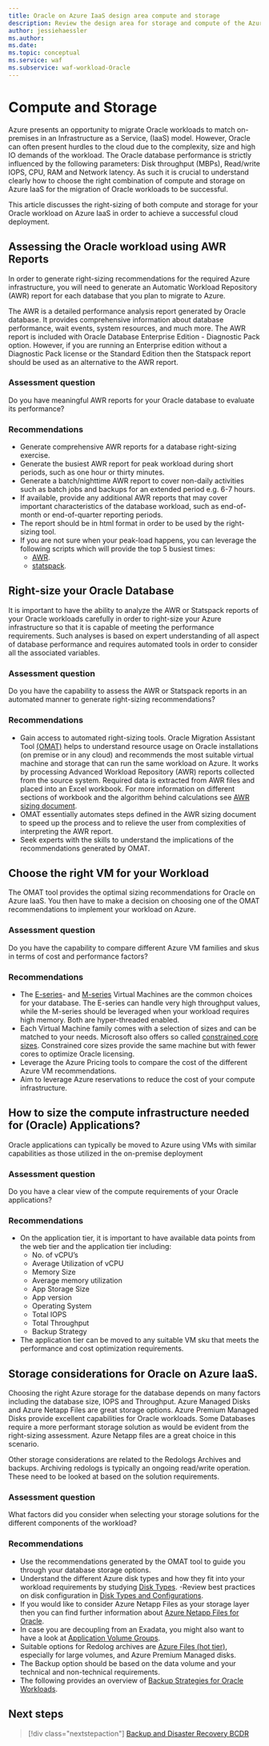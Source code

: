 ```yaml
---
title: Oracle on Azure IaaS design area compute and storage
description: Review the design area for storage and compute of the Azure Well-Architected Framework. See how to apply these principles to Oracle on Azure IaaS workloads.
author: jessiehaessler
ms.author: 
ms.date: 
ms.topic: conceptual
ms.service: waf
ms.subservice: waf-workload-Oracle
---
```


# Compute and Storage

Azure presents an opportunity to migrate Oracle workloads to match on-premises in an Infrastructure as a Service, (IaaS) model. However, Oracle can often present hurdles to the cloud due to the complexity, size and high IO demands of the workload. The Oracle database performance is strictly influenced by the following parameters: Disk throughput (MBPs), Read/write IOPS, CPU, RAM and Network latency. As such it is crucial to understand clearly how to choose the right combination of compute and storage on Azure IaaS for the migration of Oracle workloads to be successful. 

This article discusses the right-sizing of both compute and storage for your Oracle workload on Azure IaaS in order to achieve a successful cloud deployment. 

## Assessing the Oracle workload using AWR Reports
In order to generate right-sizing recommendations for the required Azure infrastructure, you will need to generate an Automatic Workload Repository (AWR) report for each database that you plan to migrate to Azure.

The AWR is a detailed performance analysis report generated by Oracle database. It provides comprehensive information about database performance, wait events, system resources, and much more. The AWR report is included with Oracle Database Enterprise Edition - Diagnostic Pack option. However, if you are running an Enterprise edition without a Diagnostic Pack license or the Standard Edition then the Statspack report should be used as an alternative to the AWR report.
### Assessment question
Do you have meaningful AWR reports for your Oracle database to evaluate its performance? 

### Recommendations
- Generate comprehensive AWR reports for a database right-sizing exercise. 
- Generate the busiest AWR report for peak workload during short periods, such as one hour or thirty minutes. 
- Generate a batch/nighttime AWR report to cover non-daily activities such as batch jobs and backups for an extended period e.g. 6-7 hours. 
- If available, provide any additional AWR reports that may cover important characteristics of the database workload, such as end-of-month or end-of-quarter reporting periods.
- The report should be in html format in order to be used by the right-sizing tool.
- If you are not sure when your peak-load happens, you can leverage the following scripts which will provide the top 5 busiest times:
    - [AWR](https://github.com/Azure/Oracle-Workloads-for-Azure/blob/main/az-oracle-sizing/busiest_awr.sql).
    - [statspack](https://github.com/Azure/Oracle-Workloads-for-Azure/blob/main/az-oracle-sizing/busiest_statspack.sql).
 
## Right-size your Oracle Database

It is important to have the ability to analyze the AWR or Statspack reports of your Oracle workloads carefully in order to right-size your Azure infrastructure so that it is capable of meeting the performance requirements. Such analyses is based on expert understanding of all aspect of database performance and requires automated tools in order to consider all the associated variables.

### Assessment question
Do you have the capability to assess the AWR or Statspack reports in an automated manner to generate right-sizing recommendations? 

### Recommendations
- Gain access to automated right-sizing tools.  Oracle Migration Assistant Tool [(OMAT)]((https://github.com/Azure/Oracle-Workloads-for-Azure/tree/main/omat)) helps to understand resource usage on Oracle installations (on premise or in any cloud) and recommends the most suitable virtual machine and storage that can run the same workload on Azure. It works by processing Advanced Workload Repository (AWR) reports collected from the source system. Required data is extracted from AWR files and placed into an Excel workbook. For more information on different sections of workbook and the algorithm behind calculations see [AWR sizing document](https://github.com/Azure/Oracle-Workloads-for-Azure/blob/main/az-oracle-sizing/AWR%20Sizing%20Instructions.pdf).
- OMAT essentially automates steps defined in the AWR sizing document to speed up the process and to relieve the user from complexities of interpreting the AWR report.
- Seek experts with the skills to understand the implications of the recommendations generated by OMAT.

## Choose the right VM for your Workload

The OMAT tool provides the optimal sizing recommendations for Oracle on Azure IaaS. You then have to make a decision on choosing one of the OMAT recommendations to implement your workload on Azure.

### Assessment question
Do you have the capability to compare different Azure VM families and skus in terms of cost and performance factors? 

### Recommendations
- The [E-series](https://learn.microsoft.com/en-us/azure/virtual-machines/edv5-edsv5-series)- and [M-series](https://learn.microsoft.com/en-us/azure/virtual-machines/m-series) Virtual Machines are the common choices for your database. The E-series can handle very high throughput values, while the M-series should be leveraged when your workload requires high memory. Both are hyper-threaded enabled. 
- Each Virtual Machine family comes with a selection of sizes and can be matched to your needs.  Microsoft also offers so called [constrained core sizes](https://learn.microsoft.com/en-us/azure/virtual-machines/constrained-vcpu?tabs=family-E). Constrained core sizes provide the same machine but with fewer cores to optimize Oracle licensing.
- Leverage the Azure Pricing tools to compare the cost of the different Azure VM recommendations.
- Aim to leverage Azure reservations to reduce the cost of your compute infrastructure.

## How to size the compute infrastructure needed for (Oracle) Applications?

Oracle applications can typically be moved to Azure using VMs with similar capabilities as those utilized in the on-premise deployment

### Assessment question
Do you have a clear view of the compute requirements of your Oracle applications?

### Recommendations
- On the application tier, it is important to have available data points from the web tier and the application tier including: 
    -   No. of vCPU’s 
    -	Average Utilization of vCPU 
    -	Memory Size 
    -	Average memory utilization 
    -	App Storage Size
    -	App version
    -	Operating System
    -	Total IOPS
    -	Total Throughput
    -	Backup Strategy
- The application tier can be moved to any suitable VM sku that meets the performance and cost optimization requirements.

## Storage considerations for Oracle on Azure IaaS.

Choosing the right Azure storage for the database depends on many factors including the database size, IOPS and Throughput. Azure Managed Disks and Azure Netapp Files are great storage options. Azure Premium Managed Disks provide excellent capabilities for Oracle workloads. Some Databases require a more performant storage solution as would be evident from the right-sizing assessment. Azure Netapp files are a great choice in this scenario.

Other storage considerations are related to the Redologs Archives and backups. Archiving redologs is typically an ongoing read/write operation. These need to be looked at based on the solution requirements.

### Assessment question
What factors did you consider when selecting your storage solutions for the different components of the workload?

### Recommendations
- Use the recommendations generated by the OMAT tool to guide you through your database storage options.
- Understand the different Azure disk types and how they fit into your workload requirements by studying [Disk Types](https://learn.microsoft.com/en-us/azure/virtual-machines/disks-types).
-Review best practices on disk configuration in [Disk Types and Configurations](https://learn.microsoft.com/en-us/azure/virtual-machines/workloads/oracle/oracle-design#disk-types-and-configurations).
- If you would like to consider Azure Netapp Files as your storage layer then you can find further information about [Azure Netapp Files for Oracle](https://learn.microsoft.com/en-us/azure/architecture/example-scenario/file-storage/oracle-azure-netapp-files).
- In case you are decoupling from an Exadata, you might also want to have a look at [Application Volume Groups](https://learn.microsoft.com/en-us/azure/azure-netapp-files/performance-oracle-multiple-volumes).
- Suitable options for Redolog archives are [Azure Files (hot tier)](https://learn.microsoft.com/en-us/azure/storage/files/understand-performance#choosing-a-performance-tier-based-on-usage-patterns), especially for large volumes, and Azure Premium Managed disks.
- The Backup option should be based on the data volume and your technical and non-technical requirements. 
- The following provides an overview of [Backup Strategies for Oracle Workloads](https://learn.microsoft.com/en-us/azure/virtual-machines/workloads/oracle/oracle-database-backup-strategies).

## Next steps
> [!div class="nextstepaction"]
> [Backup and Disaster Recovery BCDR](./bcdr.md) 